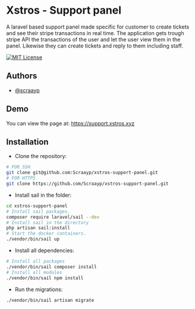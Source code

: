 
# Xstros - Support panel

A laravel based support panel made specific for customer to create tickets and see their stripe transactions in real time. The application gets trough stripe API the transactions of the user and let the user view them in the panel. Likewise they can create tickets and reply to them including staff.


[![MIT License](https://img.shields.io/badge/License-MIT-green.svg)](https://github.com/Scraayp/xstros-support-panel/blob/master/LICENSE)

## Authors

- [@scraayp](https://github.com/scraayp)


## Demo

You can view the page at: https://support.xstros.xyz


## Installation

- Clone the repository:
```bash
# FOR SSH
git clone git@github.com:Scraayp/xstros-support-panel.git
# FOR HTTPS
git clone https://github.com/Scraayp/xstros-support-panel.git 
```

- Install sail in the folder:
```bash
cd xstros-support-panel
# Install sail packages.
composer require laravel/sail --dev
# Install sail in the directory
php artisan sail:install
# Start the docker containers.
./vendor/bin/sail up
```

- Install all dependencies:
```bash
# Install all packages
./vendor/bin/sail composer install
# Install all modules
./vendor/bin/sail npm install
```

- Run the migrations:
```bash
./vendor/bin/sail artisan migrate
```
